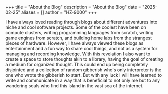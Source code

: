 +++
title = "About the Blog"
description = "About the Blog"
date = "2025-02-25"
aliases = []
author = "HZ-9000"
+++

I have always loved reading through blogs about different adventures into niche and cool software projects.
Some of the coolest have been on compute clusters, writing programming languages from scratch, writing game engines from scratch,
and building home labs from the strangest pieces of hardware. However, I have always viewed these blogs as entertainment and a fun
way to share cool things, and not as a system for managing and recording knowledge. With this revelation I also want to create a
space to store thoughts akin to a library, having the goal of creating a medium for organized thought. This could end
up being completely disjointed and a collection of random gibberish who's only interpreter is the one who wrote the gibberish to start.
But with any luck I will have learned to write and communicate in a way that is beneficial to not only me but to any wandering souls
who find this island in the vast sea of the internet.
